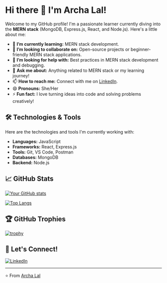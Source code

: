 # Hi there 👋 I'm Archa Lal!

Welcome to my GitHub profile! I'm a passionate learner currently diving into the **MERN stack** (MongoDB, Express.js, React, and Node.js). Here's a little about me:

- 🌱 **I’m currently learning:** MERN stack development.
- 👯 **I’m looking to collaborate on:** Open-source projects or beginner-friendly MERN stack applications.
- 🤔 **I’m looking for help with:** Best practices in MERN stack development and debugging.
- 💬 **Ask me about:** Anything related to MERN stack or my learning journey!
- 📫 **How to reach me:** Connect with me on [LinkedIn](https://www.linkedin.com/in/archa-lal/).
- 😄 **Pronouns:** She/Her
- ⚡ **Fun fact:** I love turning ideas into code and solving problems creatively!

## 🛠️ **Technologies & Tools**

Here are the technologies and tools I'm currently working with:

- **Languages:** JavaScript
- **Frameworks:** React, Express.js
- **Tools:** Git, VS Code, Postman
- **Databases:** MongoDB
- **Backend:** Node.js

## 📈 **GitHub Stats**

[![Your GitHub stats](https://github-readme-stats.vercel.app/api?username=Archalal&show_icons=true&theme=radical)](https://github.com/Archalal)

[![Top Langs](https://github-readme-stats.vercel.app/api/top-langs/?username=Archalal&layout=compact&theme=radical)](https://github.com/Archalal)

## 🏆 **GitHub Trophies**

[![trophy](https://github-profile-trophy.vercel.app/?username=Archalal&theme=onedark)](https://github.com/Archalal)

## 🤝 **Let's Connect!**

[![LinkedIn](https://img.shields.io/badge/LinkedIn-0077B5?style=for-the-badge&logo=linkedin&logoColor=white)](https://www.linkedin.com/in/archa-lal/)

---

⭐️ From [Archa Lal](https://github.com/Archalal)
